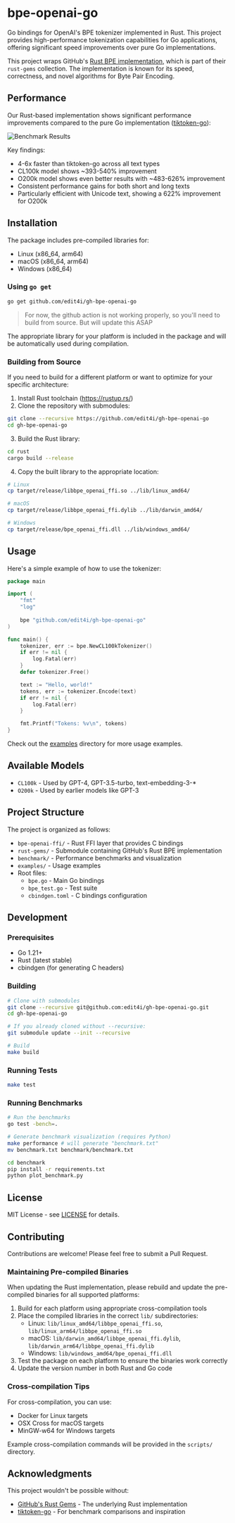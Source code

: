 # bpe-openai-go

Go bindings for OpenAI's BPE tokenizer implemented in Rust. This project provides high-performance tokenization capabilities for Go applications, offering significant speed improvements over pure Go implementations.

This project wraps GitHub's [Rust BPE implementation](https://github.com/github/rust-gems/tree/main/crates/bpe), which is part of their `rust-gems` collection. The implementation is known for its speed, correctness, and novel algorithms for Byte Pair Encoding.

## Performance

Our Rust-based implementation shows significant performance improvements compared to the pure Go implementation ([tiktoken-go](https://github.com/pkoukk/tiktoken-go)):

![Benchmark Results](benchmark/results.png)

Key findings:
- 4-6x faster than tiktoken-go across all text types
- CL100k model shows ~393-540% improvement
- O200k model shows even better results with ~483-626% improvement
- Consistent performance gains for both short and long texts
- Particularly efficient with Unicode text, showing a 622% improvement for O200k

## Installation

The package includes pre-compiled libraries for:
- Linux (x86_64, arm64)
- macOS (x86_64, arm64)
- Windows (x86_64)

### Using `go get`

```bash
go get github.com/edit4i/gh-bpe-openai-go
```

> For now, the github action is not working properly, so you'll need to build from source. But will update this ASAP

The appropriate library for your platform is included in the package and will be automatically used during compilation.

### Building from Source

If you need to build for a different platform or want to optimize for your specific architecture:

1. Install Rust toolchain (https://rustup.rs/)
2. Clone the repository with submodules:
```bash
git clone --recursive https://github.com/edit4i/gh-bpe-openai-go
cd gh-bpe-openai-go
```
3. Build the Rust library:
```bash
cd rust
cargo build --release
```
4. Copy the built library to the appropriate location:
```bash
# Linux
cp target/release/libbpe_openai_ffi.so ../lib/linux_amd64/

# macOS
cp target/release/libbpe_openai_ffi.dylib ../lib/darwin_amd64/

# Windows
cp target/release/bpe_openai_ffi.dll ../lib/windows_amd64/
```

## Usage

Here's a simple example of how to use the tokenizer:

```go
package main

import (
    "fmt"
    "log"
    
    bpe "github.com/edit4i/gh-bpe-openai-go"
)

func main() {
    tokenizer, err := bpe.NewCL100kTokenizer()
    if err != nil {
        log.Fatal(err)
    }
    defer tokenizer.Free()

    text := "Hello, world!"
    tokens, err := tokenizer.Encode(text)
    if err != nil {
        log.Fatal(err)
    }

    fmt.Printf("Tokens: %v\n", tokens)
}
```

Check out the [examples](examples/) directory for more usage examples.

## Available Models

- `CL100k` - Used by GPT-4, GPT-3.5-turbo, text-embedding-3-*
- `O200k` - Used by earlier models like GPT-3

## Project Structure

The project is organized as follows:
- `bpe-openai-ffi/` - Rust FFI layer that provides C bindings
- `rust-gems/` - Submodule containing GitHub's Rust BPE implementation
- `benchmark/` - Performance benchmarks and visualization
- `examples/` - Usage examples
- Root files:
  - `bpe.go` - Main Go bindings
  - `bpe_test.go` - Test suite
  - `cbindgen.toml` - C bindings configuration

## Development

### Prerequisites

- Go 1.21+
- Rust (latest stable)
- cbindgen (for generating C headers)

### Building

```bash
# Clone with submodules
git clone --recursive git@github.com:edit4i/gh-bpe-openai-go.git
cd gh-bpe-openai-go

# If you already cloned without --recursive:
git submodule update --init --recursive

# Build
make build
```

### Running Tests

```bash
make test
```

### Running Benchmarks

```bash
# Run the benchmarks
go test -bench=.

# Generate benchmark visualization (requires Python)
make performance # will generate "benchmark.txt"
mv benchmark.txt benchmark/benchmark.txt

cd benchmark
pip install -r requirements.txt
python plot_benchmark.py
```

## License

MIT License - see [LICENSE](LICENSE) for details.

## Contributing

Contributions are welcome! Please feel free to submit a Pull Request.

### Maintaining Pre-compiled Binaries

When updating the Rust implementation, please rebuild and update the pre-compiled binaries for all supported platforms:

1. Build for each platform using appropriate cross-compilation tools
2. Place the compiled libraries in the correct `lib/` subdirectories:
   - Linux: `lib/linux_amd64/libbpe_openai_ffi.so`, `lib/linux_arm64/libbpe_openai_ffi.so`
   - macOS: `lib/darwin_amd64/libbpe_openai_ffi.dylib`, `lib/darwin_arm64/libbpe_openai_ffi.dylib`
   - Windows: `lib/windows_amd64/bpe_openai_ffi.dll`
3. Test the package on each platform to ensure the binaries work correctly
4. Update the version number in both Rust and Go code

### Cross-compilation Tips

For cross-compilation, you can use:
- Docker for Linux targets
- OSX Cross for macOS targets
- MinGW-w64 for Windows targets

Example cross-compilation commands will be provided in the `scripts/` directory.

## Acknowledgments

This project wouldn't be possible without:
- [GitHub's Rust Gems](https://github.com/github/rust-gems) - The underlying Rust implementation
- [tiktoken-go](https://github.com/pkoukk/tiktoken-go) - For benchmark comparisons and inspiration
